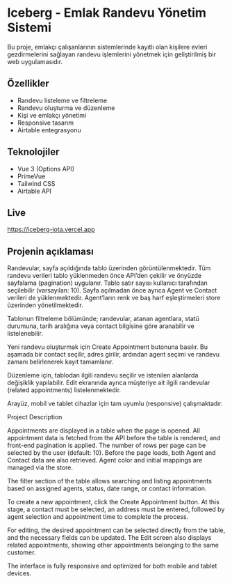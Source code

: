 # Iceberg - Emlak Randevu Yönetim Sistemi

Bu proje, emlakçı çalışanlarının sistemlerinde kayıtlı olan kişilere evleri gezdirmelerini sağlayan randevu işlemlerini yönetmek için geliştirilmiş bir web uygulamasıdır.

## Özellikler

- Randevu listeleme ve filtreleme
- Randevu oluşturma ve düzenleme
- Kişi ve emlakçı yönetimi
- Responsive tasarım
- Airtable entegrasyonu

## Teknolojiler

- Vue 3 (Options API)
- PrimeVue
- Tailwind CSS
- Airtable API
## Live
https://iceberg-iota.vercel.app

## Projenin açıklaması
Randevular, sayfa açıldığında tablo üzerinden görüntülenmektedir. Tüm randevu verileri tablo yüklenmeden önce API’den çekilir ve önyüzde sayfalama (pagination) uygulanır. Tablo satır sayısı kullanıcı tarafından seçilebilir (varsayılan: 10). Sayfa açılmadan önce ayrıca Agent ve Contact verileri de yüklenmektedir. Agent’ların renk ve baş harf eşleştirmeleri store üzerinden yönetilmektedir.

Tablonun filtreleme bölümünde; randevular, atanan agentlara, statü durumuna, tarih aralığına veya contact bilgisine göre aranabilir ve listelenebilir.

Yeni randevu oluşturmak için Create Appointment butonuna basılır. Bu aşamada bir contact seçilir, adres girilir, ardından agent seçimi ve randevu zamanı belirlenerek kayıt tamamlanır.

Düzenleme için, tablodan ilgili randevu seçilir ve istenilen alanlarda değişiklik yapılabilir. Edit ekranında ayrıca müşteriye ait ilgili randevular (related appointments) listelenmektedir.

Arayüz, mobil ve tablet cihazlar için tam uyumlu (responsive) çalışmaktadır.

Project Description

Appointments are displayed in a table when the page is opened. All appointment data is fetched from the API before the table is rendered, and front-end pagination is applied. The number of rows per page can be selected by the user (default: 10). Before the page loads, both Agent and Contact data are also retrieved. Agent color and initial mappings are managed via the store.

The filter section of the table allows searching and listing appointments based on assigned agents, status, date range, or contact information.

To create a new appointment, click the Create Appointment button. At this stage, a contact must be selected, an address must be entered, followed by agent selection and appointment time to complete the process.

For editing, the desired appointment can be selected directly from the table, and the necessary fields can be updated. The Edit screen also displays related appointments, showing other appointments belonging to the same customer.

The interface is fully responsive and optimized for both mobile and tablet devices.

